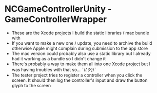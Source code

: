 # NCGameControllerUnity - GameControllerWrapper
- These are the Xcode projects I build the static libraries / mac bundle with
- If you want to make a new one / update, you need to archive the build otherwise Apple might complain during submission to the app store
- The mac version could probably also use a static library but I already had it working as a bundle so I didn't change it
- There's probably a way to make them all into one Xcode project but I was having troubles with that so... ¯\\_(ツ)_/¯
- The tester project tries to register a controller when you click the screen. It should then log the controller's input and draw the button glyph to the screen
